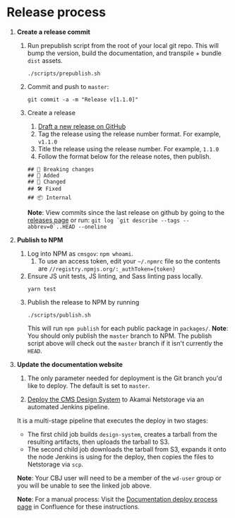 # Release process

1. **Create a release commit**
   1. Run prepublish script from the root of your local git repo. This will bump the version, build the documentation, and transpile + bundle `dist` assets.
      ```
      ./scripts/prepublish.sh
      ```

   1. Commit and push to `master`:
      ```
      git commit -a -m "Release v[1.1.0]"
      ```
   1. Create a release
      1. [Draft a new release on GitHub](https://github.com/CMSgov/design-system/releases/new)
      1. Tag the release using the release number format. For example, `v1.1.0`
      1. Title the release using the release number. For example, `1.1.0`
      1. Follow the format below for the release notes, then publish.

      ```
      ## 🚨 Breaking changes
      ## 🚀 Added
      ## 💅 Changed
      ## 🛠 Fixed
      ## 📦 Internal
      ```

      **Note**: View commits since the last release on github by going to the [releases page](https://github.com/CMSgov/design-system/releases) or run: ```git log `git describe --tags --abbrev=0`..HEAD --oneline```
1. **Publish to NPM**
   1. Log into NPM as `cmsgov`: `npm whoami`.
      1. To use an access token, edit your `~/.npmrc` file so the contents are `//registry.npmjs.org/:_authToken={token}`
   1. Ensure JS unit tests, JS linting, and Sass linting pass locally.
      ```
      yarn test
      ```
   1. Publish the release to NPM by running
      ```
      ./scripts/publish.sh
      ```
      This will run `npm publish` for each public package in `packages/`.
      **Note**: You should only publish the `master` branch to NPM. The publish script above will check out the `master` branch if it isn't currently the `HEAD`.
1. **Update the documentation website**
   1. The only parameter needed for deployment is the Git branch you'd like to deploy. The default is set to `master`.

   1. [Deploy the CMS Design System](https://cloudbeesjenkins.cms.gov/prod-master/job/wds/job/Design%20System/job/Deploy%20design-system/) to Akamai Netstorage via an automated Jenkins pipeline.

   It is a multi-stage pipeline that executes the deploy in two stages:
      * The first child job builds `design-system`, creates a tarball from the resulting artifacts, then uploads the tarball to S3.
      * The second child job downloads the tarball from S3, expands it onto the node Jenkins is using for the deploy, then copies the files to Netstorage via `scp`.

   **Note**: Your CBJ user will need to be a member of the `wd-user` group or you will be unable to see the linked job above.

   **Note**: For a manual process: Visit the [Documentation deploy process page](https://confluence.cms.gov/display/HCDSG/Documentation+deploy+proces) in Confluence for these instructions.
